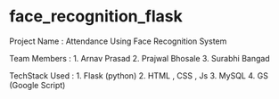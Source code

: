 # face_recognition_flask

Project Name : Attendance Using Face Recognition System

Team Members : 1. Arnav Prasad
               2. Prajwal Bhosale
               3. Surabhi Bangad

TechStack Used : 1. Flask (python)
                2. HTML , CSS , Js
                3. MySQL
                4.  GS (Google Script)
